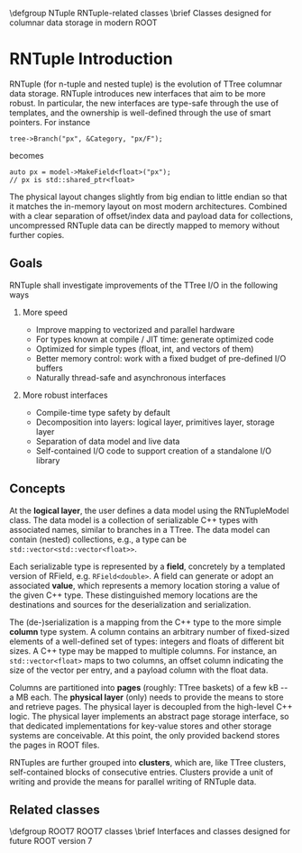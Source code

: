 \defgroup NTuple RNTuple-related classes
\brief Classes designed for columnar data storage in modern ROOT

# RNTuple Introduction

RNTuple (for n-tuple and nested tuple) is the evolution of TTree columnar data storage. RNTuple introduces
new interfaces that aim to be more robust.  In particular, the new interfaces are type-safe through the use of
templates, and the ownership is well-defined through the use of smart pointers.  For instance

    tree->Branch("px", &Category, "px/F");

becomes

    auto px = model->MakeField<float>("px");
    // px is std::shared_ptr<float>

The physical layout changes slightly from big endian to little endian so that it matches the in-memory layout on
most modern architectures. Combined with a clear separation of offset/index data and payload data for collections,
uncompressed RNTuple data can be directly mapped to memory without further copies.


## Goals

RNTuple shall investigate improvements of the TTree I/O in the following ways

1. More speed
   * Improve mapping to vectorized and parallel hardware
   * For types known at compile / JIT time: generate optimized code
   * Optimized for simple types (float, int, and vectors of them)
   * Better memory control: work with a fixed budget of pre-defined I/O buffers
   * Naturally thread-safe and asynchronous interfaces

2. More robust interfaces
   * Compile-time type safety by default
   * Decomposition into layers: logical layer, primitives layer, storage layer
   * Separation of data model and live data
   * Self-contained I/O code to support creation of a standalone I/O library


## Concepts

At the **logical layer**, the user defines a data model using the RNTupleModel class.
The data model is a collection of serializable C++ types with associated names, similar to branches in a TTree.
The data model can contain (nested) collections, e.g., a type can be `std::vector<std::vector<float>>`.

Each serializable type is represented by a **field**, concretely by a templated version of RField,
e.g. `RField<double>`. A field can generate or adopt an associated **value**, which represents a memory location
storing a value of the given C++ type.  These distinguished memory locations are the destinations and sources for the
deserialization and serialization.

The (de-)serialization is a mapping from the C++ type to the more simple **column** type system.  A column contains
an arbitrary number of fixed-sized elements of a well-defined set of types: integers and floats of different
bit sizes.  A C++ type may be mapped to multiple columns.  For instance, an `std::vector<float>` maps to two columns,
an offset column indicating the size of the vector per entry, and a payload column with the float data.

Columns are partitioned into **pages** (roughly: TTree baskets) of a few kB -- a MB each.
The **physical layer** (only) needs to provide the means to store and retrieve pages.  The physical layer is
decoupled from the high-level C++ logic.  The physical layer implements an abstract page storage interface,
so that dedicated implementations for key-value stores and other storage systems are conceivable.
At this point, the only provided backend stores the pages in ROOT files.

RNTuples are further grouped into **clusters**, which are, like TTree clusters, self-contained blocks of
consecutive entries.  Clusters provide a unit of writing and provide the means for parallel writing of RNTuple data.

## Related classes

\defgroup ROOT7 ROOT7 classes
\brief Interfaces and classes designed for future ROOT version 7
